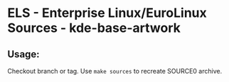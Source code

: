 # ELS - Enterprise Linux/EuroLinux Sources - kde-base-artwork
 
## Usage:
  Checkout branch or tag. Use `make sources` to recreate  SOURCE0 archive.
